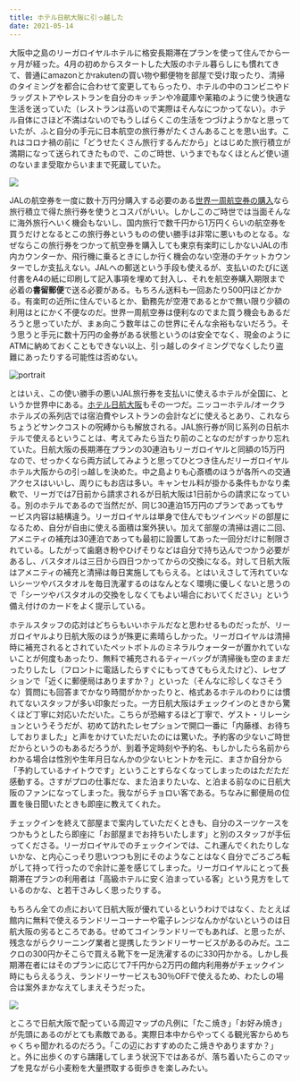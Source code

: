 ```yaml
---
title: ホテル日航大阪に引っ越した
date: 2021-05-14
---
```


大阪中之島のリーガロイヤルホテルに格安長期滞在プランを使って住んでから一ヶ月が経った。4月の初めからスタートした大阪のホテル暮らしにも慣れてきて、普通にamazonとかrakutenの買い物や郵便物を部屋で受け取ったり、清掃のタイミングを都合に合わせて変更してもらったり、ホテルの中のコンビニやドラッグストアやレストランを自分のキッチンや冷蔵庫や薬箱のように使う快適な生活を送っていた（レストランは高いので実際はそんなにつかってない）。ホテル自体にさほど不満はないのでもうしばらくこの生活をつづけようかなと思っていたが、ふと自分の手元に日本航空の旅行券がたくさんあることを思い出す。これはコロナ禍の前に「どうせたくさん旅行するんだから」とはじめた旅行積立が満期になって送られてきたもので、このご時世、いうまでもなくほとんど使い道のないまま受取からいままで死蔵していた。

![](https://photos.smugmug.com/photos/i-ptQQQ4r/0/2ad86e1e/X2/i-ptQQQ4r-X2.jpg)

JALの航空券を一度に数十万円分購入する必要のある[世界一周航空券の購入](/post/1595158202)なら旅行積立で得た旅行券を使うとコスパがいい。しかしこのご時世では当面そんなに海外旅行へいく機会もないし、国内旅行で数千円から1万円くらいの航空券を買うだけとなるとこの旅行券というものの使い勝手は非常に悪いものとなる。なぜならこの旅行券をつかって航空券を購入しても東京有楽町にしかないJALの市内カウンターか、飛行機に乗るときにしか行く機会のない空港のチケットカウンターでしか支払えない。JALへの郵送という手段も使えるが、支払いのたびに送付書をA4の紙に印刷して記入事項を埋めて封入し、それを航空券購入期限まで必着の**書留郵便**で送る必要がある。もちろん送料も一回あたり500円ほどかかる。有楽町の近所に住んでいるとか、勤務先が空港であるとかで無い限り少額の利用はとにかく不便なのだ。世界一周航空券は便利なのでまた買う機会もあるだろうと思っていたが、まぁ向こう数年はこの世界にそんな余裕もないだろう。そう思うと手元に数十万円の金券がある状態というのは安全でなく、現金のようにATMに納めておくこともできない以上、引っ越しのタイミングでなくしたり盗難にあったりする可能性は否めない。

![portrait](https://photos.smugmug.com/photos/i-qDddS2V/0/608b7727/X4/i-qDddS2V-X4.jpg)

とはいえ、この使い勝手の悪いJAL旅行券を支払いに使えるホテルが全国に、というか世界中にある。[ホテル日航大阪](https://www.hno.co.jp/)もその一つだ。ニッコーホテル/オークラホテルズの系列店では宿泊費やレストランの会計などに使えるとあり、これならちょうどサンクコストの呪縛からも解放される。JAL旅行券が同じ系列の日航ホテルで使えるということは、考えてみたら当たり前のことなのだがすっかり忘れていた。日航大阪の長期滞在プランの30連泊もリーガロイヤルと同額の15万円なので、せっかくなら両方試してみようと思ってひとつき住んだリーガロイヤルホテル大阪からの引っ越しを決めた。中之島よりも心斎橋のほうが各所への交通アクセスはいいし、周りにもお店は多い。キャンセル料が掛かる条件もかなり柔軟で、リーガでは7日前から請求されるが日航大阪は1日前からの請求になっている。別のホテルであるので当然だが、同じ30連泊15万円のプランであってもサービス内容は結構違う。リーガロイヤルは単身で住んでもツインベッドの部屋になるため、自分が自由に使える面積は案外狭い。加えて部屋の清掃は週に二回、アメニティの補充は30連泊であっても最初に設置してあった一回分だけに制限されている。したがって歯磨き粉やひげそりなどは自分で持ち込んでつかう必要があるし、バスタオルは三日から四日つかってからの交換になる。対して日航大阪はアメニティの補充と清掃は毎日実施してもらえる。とはいえさして汚れていないシーツやバスタオルを毎日洗濯するのはなんとなく環境に優しくないと思うので「シーツやバスタオルの交換をしなくてもよい場合においてください」という備え付けのカードをよく提示している。

ホテルスタッフの応対はどちらもいいホテルだなと思わせるものだったが、リーガロイヤルより日航大阪のほうが殊更に素晴らしかった。リーガロイヤルは清掃時に補充されるとされていたペットボトルのミネラルウォーターが置かれていないことが何度もあったり、無料で補充されるティーバッグが清掃後も空のままだったりしたし（フロントに電話したらすぐにもってきてもらえたけど）、レセプションで「近くに郵便局はありますか？」といった（そんなに珍しくなさそうな）質問にも回答までかなり時間がかかったりと、格式あるホテルのわりには慣れてないスタッフが多い印象だった。一方日航大阪はチェックインのときから驚くほど丁寧に対応いただいた。こちらが恐縮するほど丁寧で、ゲスト・リレーションというそうだが、初めて訪れたレセプションで開口一番に「内藤様、お待ちしておりました」と声をかけていただいたのには驚いた。予約客の少ないご時世だからというのもあるだろうが、到着予定時刻や予約名、もしかしたら名前からわかる場合は性別や生年月日なんかの少ないヒントかを元に、まさか自分から「予約しているナイトウです」ということすらなくなってしまったのはただただ感動する。さすがプロの仕事だな、また泊まりたいな、と泊まる前なのに日航大阪のファンになってしまった。我ながらチョロい客である。ちなみに郵便局の位置を後日聞いたときも即座に教えてくれた。

チェックインを終えて部屋まで案内していただくときも、自分のスーツケースをつかもうとしたら即座に「お部屋までお持ちいたします」と別のスタッフが手伝ってくださる。リーガロイヤルでのチェックインでは、これ運んでくれたりしないかな、と内心こっそり思いつつも別にそのようなことはなく自分でごろごろ転がして持って行ったので余計に差を感じてしまった。リーガロイヤルにとって長期滞在プランの利用者は「高級ホテルに安く泊まっている客」という見方をしているのかな、と若干さみしく思ったりする。

もちろん全ての点において日航大阪が優れているというわけではなく、たとえば館内に無料で使えるランドリーコーナーや電子レンジなんかがないというのは日航大阪の劣るところである。せめてコインランドリーでもあれば、と思ったが、残念ながらクリーニング業者と提携したランドリーサービスがあるのみだ。ユニクロの300円かそこらで買える靴下を一足洗濯するのに330円かかる。しかし長期滞在者にはそのプランに応じて7千円から2万円の館内利用券がチェックイン時にもらえるうえ、ランドリーサービスも30％OFFで使えるため、わたしの場合は案外まかなえてしまえそうだった。

![](https://photos.smugmug.com/photos/i-FXGKxSF/0/e68afeac/X4/i-FXGKxSF-X4.jpg)

ところで日航大阪で配っている周辺マップの凡例に「たこ焼き」「お好み焼き」が先頭にあるのがとても素敵である。実際日本中からやってくる観光客からめちゃくちゃ聞かれるのだろう。「この辺におすすめのたこ焼きやありますか？」と。外に出歩くのすら躊躇してしまう状況下ではあるが、落ち着いたらこのマップを見ながら小麦粉を大量摂取する街歩きを楽しみたい。
